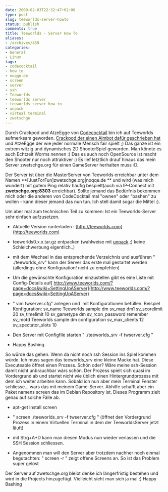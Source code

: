 ```yaml
---
date: 2009-02-03T22:32:47+02:00
type: post
slug: teeworlds-server-howto
status: publish
comments: true
title: Teeworlds - Server How To
aliases:
- /archives/459
categories:
- General
- Linux
tags:
- codecocktail
- how to
- noqqe.de
- screen
- server
- ssh
- Teeworlds
- teeworlds server
- teeworlds server how to
- unpack
- virtual terminal
- zwetschge
---
```


Durch Crackpod und AtzeEgge von [Codecocktail](http://codecocktail.wordpress.com) bin ich auf Teeworlds aufmerksam geworden. [Crackpod der einen Aimbot dafür geschrieben hat](http://crackpod.bplaced.net) und AtzeEgge der wie jeder normale Mensch fair spielt ;) Das ganze ist ein extrem witzig und dynamisches 2D ShooterSpiel geworden. Man könnte es auch Echtzeit Worms nennen :) Das es auch noch OpenSource ist macht den Shooter nur noch attraktiver :) Es lief letztlich drauf hinaus das mein Server zwetschge.org für einen GameServer herhalten muss :D.

Der Server ist über die MasterServer von Teeworlds erreichbar unter dem Namen **[JustForFun]zwetschge.org|noqqe.de ** und wird (was mich wundert) mit gutem Ping relativ häufig bespielt(auch via IP-Connect mit **zwetschge.org:8303** erreichbar). Sollte jemand das Bedürfnis bekommen mich oder die anderen von CodeCocktail mal "ownen" oder "bashen" zu wollen - kann dieser jemand das nun tun. Ich stell damit sogar die Mittel :).

Um aber mal zum technischen Teil zu kommen: Ist ein Teeworlds-Server sehr einfach aufzusetzen.



	
  * Aktuelle Version runterladen : [http://teeworlds.com](http://teeworlds.com)

	
  * teeworlds0.x.x.tar.gz entpacken (wahlweise mit [unpack](http://zwetschge.org/unpack/) ;) keine Schleichwerbung eigentlich..)

	
  * mit dem Wechsel in das entsprechende Verzeichnis und ausführen " ./teeworlds_srv" kann der Server das erste mal gestartet werden (allerdings ohne Konfiguration! nicht zu empfehlen)

	
  * Um die gewünschte Konfiguration einzustellen gibt es eine Liste mit Config-Details auf[ http://www.teeworlds.com/?page=docs&wiki=SettingUpAServer](http://www.teeworlds.com/?page=docs&wiki=SettingUpAServer)

	
  * " vim twserver.cfg" anlegen und  mit Konfigurationen befüllen. Beispiel Konfiguration:
sv_name Teeworlds sample dm
sv_map dm1
sv_scorelimit 20
sv_timelimit 10
sv_gametype dm
sv_rcon_password remember
sv_motd Teeworlds sample dm configuration
sv_max_clients 12
sv_spectator_slots 10

	
  * Den Server mit Configfile starten " ./teeworlds_srv -f twserver.cfg "

	
  * Happy Bashing.


So würde das gehen. Wenn da nicht noch ssh Session ins Spiel kommen würde. Ich muss sagen das teeworlds_srv eine kleine Macke hat. Diese Executeable öffnet einen Prozess. Schön oder? Wäre meine ssh-Session damit nicht unbrauchbar wärs schön. Der Prozess spielt sich quasi im Vordergrund ab und startet nicht wie üblich einen Hintergrundprozess mit dem ich weiter arbeiten kann. Sobald ich nun aber mein Terminal Fenster schliesse... wars das mit meinem Game-Server. Abhilfe schafft aber ein Paket namens screen das im Debian Repository ist. Dieses Programm zielt genau auf solche Fälle ab.

	
  * apt-get install screen

	
  * " screen  ./teeworlds_srv -f twserver.cfg " (öffnet den Vordergrund Prozess in einem Virtuellen Terminal in dem der TeeworldsServer jetzt läuft)

	
  * mit Strg+A+D kann man diesen Modus nun wieder verlassen und die SSH Session schliessen.

	
  * Angenommen man will den Server aber trotzdem nachher noch einmal begutachten: " screen -r " zeigt offene Screens an. So ist das Problem super gelöst


Der Server auf zwetschge.org bleibt denke ich längerfristig bestehen und wird in die Projects hinzugefügt. Vielleicht sieht man sich ja mal :)
Happy Bashing
